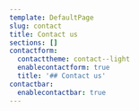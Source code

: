 ```yaml
---
template: DefaultPage
slug: contact
title: Contact us
sections: []
contactform:
  contacttheme: contact--light
  enablecontactform: true
  title: '## Contact us'
contactbar:
  enablecontactbar: true
---
```


